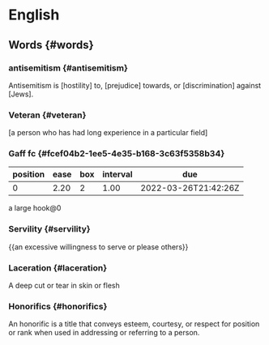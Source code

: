 # English


## Words {#words}


### antisemitism {#antisemitism}

Antisemitism is [hostility] to, [prejudice] towards, or [discrimination] against [Jews].


### Veteran {#veteran}

[a person who has had long experience in a particular field]


### Gaff <span class="tag"><span class="fc">fc</span></span> {#fcef04b2-1ee5-4e35-b168-3c63f5358b34}

| position | ease | box | interval | due                  |
|----------|------|-----|----------|----------------------|
| 0        | 2.20 | 2   | 1.00     | 2022-03-26T21:42:26Z |

a large hook@0


### Servility {#servility}

{{an excessive willingness to serve or please others}}


### Laceration {#laceration}

A deep cut or tear in skin or flesh


### Honorifics {#honorifics}

An honorific is a title that conveys esteem, courtesy, or respect for position or rank when used in addressing or referring to a person.
